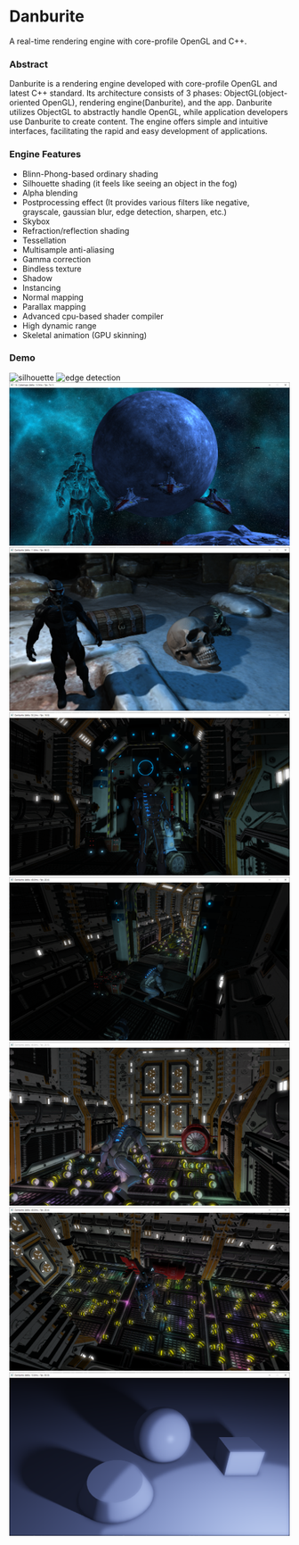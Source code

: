 # Danburite
A real-time rendering engine with core-profile OpenGL and C++.

### Abstract ###
Danburite is a rendering engine developed with core-profile OpenGL and latest C++ standard. 
Its architecture consists of 3 phases: ObjectGL(object-oriented OpenGL), rendering engine(Danburite), and the app. Danburite utilizes ObjectGL to abstractly handle OpenGL, while application developers use Danburite to create content. The engine offers simple and intuitive interfaces, facilitating the rapid and easy development of applications.

### Engine Features ###
- Blinn-Phong-based ordinary shading
- Silhouette shading (it feels like seeing an object in the fog)
- Alpha blending
- Postprocessing effect (It provides various filters like negative, grayscale, gaussian blur, edge detection, sharpen, etc.)
- Skybox
- Refraction/reflection shading
- Tessellation
- Multisample anti-aliasing
- Gamma correction
- Bindless texture
- Shadow
- Instancing
- Normal mapping
- Parallax mapping
- Advanced cpu-based shader compiler
- High dynamic range
- Skeletal animation (GPU skinning)

### Demo ###
![silhouette](https://github.com/Twin-Monkeys/Danburite/assets/47758621/adc973ba-d12f-41c1-9a1e-30f8f2f367e1)
![edge detection](https://github.com/Twin-Monkeys/Danburite/assets/47758621/2f59cd6c-4a24-4234-8498-d4cdcd2bb7d6)
<img src="./Environment mapping.png">
<img src="./Normal mapping.png">
<img src="./Light-Prepass2.png">
<img src="./Light-Prepass3.png">
<img src="./Light-Prepass4.png">
<img src="./Light-Prepass5.png">
<img src="./SSAO+PCSS.png">
